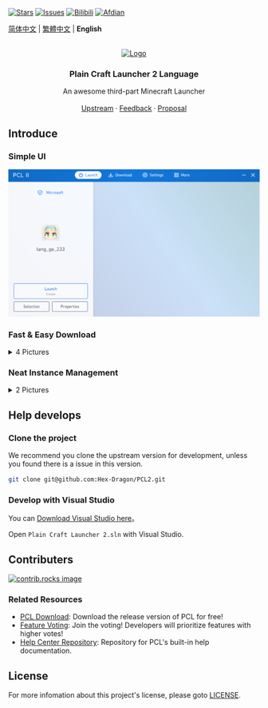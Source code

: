 [![Stars](https://img.shields.io/github/stars/Hex-Dragon/PCL2?style=flat&logo=data:image/svg%2bxml;base64,PHN2ZyB4bWxucz0iaHR0cDovL3d3dy53My5vcmcvMjAwMC9zdmciIHZlcnNpb249IjEiIHdpZHRoPSIxNiIgaGVpZ2h0PSIxNiI+PHBhdGggZD0iTTggLjI1YS43NS43NSAwIDAgMSAuNjczLjQxOGwxLjg4MiAzLjgxNSA0LjIxLjYxMmEuNzUuNzUgMCAwIDEgLjQxNiAxLjI3OWwtMy4wNDYgMi45Ny43MTkgNC4xOTJhLjc1MS43NTEgMCAwIDEtMS4wODguNzkxTDggMTIuMzQ3bC0zLjc2NiAxLjk4YS43NS43NSAwIDAgMS0xLjA4OC0uNzlsLjcyLTQuMTk0TC44MTggNi4zNzRhLjc1Ljc1IDAgMCAxIC40MTYtMS4yOGw0LjIxLS42MTFMNy4zMjcuNjY4QS43NS43NSAwIDAgMSA4IC4yNVoiIGZpbGw9IiNlYWM1NGYiLz48L3N2Zz4=&logoSize=auto&label=Stars&labelColor=444444&color=eac54f)](https://github.com/Hex-Dragon/PCL2/)
[![Issues](https://img.shields.io/github/issues/Hex-Dragon/PCL2?style=flat&label=Issues&labelColor=444444&color=1F883D)](https://github.com/Hex-Dragon/PCL2/issues)
[![Bilibili](https://img.shields.io/badge/Threads-BiliBili-00A4DB?style=flat&labelColor=444444&logoSize=auto)](https://space.bilibili.com/11343203/dynamic)
[![Afdian](https://img.shields.io/badge/Sponsor-Afdian-946ce6?style=flat&labelColor=444444&logoSize=auto)](https://afdian.com/@LTCat)

[简体中文](README.md) | [繁體中文](README-zh_TW.md) | **English**

<!-- PROJECT LOGO -->
<br />
<div align="center">
  <a href="https://github.com/PCL-Community/PCL2-Language">
    <img src="Plain Craft Launcher 2\Images\icon.ico" alt="Logo" width="80" height="80">
  </a>

  <h3 align="center">Plain Craft Launcher 2 Language</h3>

  <p align="center">
    An awesome third-part Minecraft Launcher
    <br />
    <br />
    <a href="https://github.com/Hex-Dragon/PCL2">Upstream</a>
    &middot;
    <a href="https://github.com/PCL-Community/PCL2-Language/issues/">Feedback</a>
    &middot;
    <a href="https://github.com/Hex-Dragon/PCL2/issues/">Proposal</a>
  </p>
</div>

## Introduce

### Simple UI

![image](/docs/images/PCL-Homepage.png)

### Fast & Easy Download

<details>

<summary>4 Pictures</summary>

![image](/docs/images/PCL-InstallPage.png)

![image](/docs/images/PCL-DownloadModPage.png)

![image](/docs/images/PCL-DownloadModpackPage.png)

![image](/docs/images/PCL-DownloadManagerPage.png)

</details>

### Neat Instance Management

<details>

<summary>2 Pictures</summary>

![image](/docs/images/PCL-InstanceManagePage.png)

![image](/docs/images/PCL-InstanceModsManage.png)

</details>

## Help develops

### Clone the project

We recommend you clone the upstream version for development, unless you found there is a issue in this version.

```bash
git clone git@github.com:Hex-Dragon/PCL2.git
```

### Develop with Visual Studio

You can [Download Visual Studio here](https://visualstudio.microsoft.com/)。

Open `Plain Craft Launcher 2.sln` with Visual Studio.

## Contributers

<a href="https://github.com/PCL-Community/PCL2-Language/graphs/contributors">
  <img src="https://contrib.rocks/image?repo=PCL-Community/PCL2-Language" alt="contrib.rocks image" />
</a>

### Related Resources
- [PCL Download](https://afdian.com/p/0164034c016c11ebafcb52540025c377): Download the release version of PCL for free!
- [Feature Voting](https://github.com/Hex-Dragon/PCL2/discussions/2): Join the voting! Developers will prioritize features with higher votes!
- [Help Center Repository](https://github.com/LTCatt/PCL2Help): Repository for PCL's built-in help documentation.

## License

For more infomation about this project's license, please goto <a href="/LICENCE">LICENSE</a>.